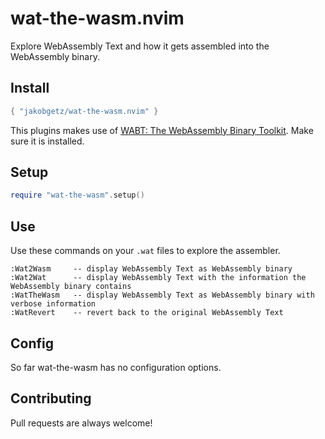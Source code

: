 # wat-the-wasm.nvim

Explore WebAssembly Text and how it gets assembled into the WebAssembly binary.

## Install

```lua
{ "jakobgetz/wat-the-wasm.nvim" }
```
This plugins makes use of [WABT: The WebAssembly Binary Toolkit](https://github.com/WebAssembly/wabt). Make sure it is installed.

## Setup
```lua
require "wat-the-wasm".setup()
```

## Use

Use these commands on your `.wat` files to explore the assembler.
```
:Wat2Wasm     -- display WebAssembly Text as WebAssembly binary
:Wat2Wat      -- display WebAssembly Text with the information the WebAssembly binary contains
:WatTheWasm   -- display WebAssembly Text as WebAssembly binary with verbose information
:WatRevert    -- revert back to the original WebAssembly Text
```

## Config
So far wat-the-wasm has no configuration options.

## Contributing
Pull requests are always welcome!

